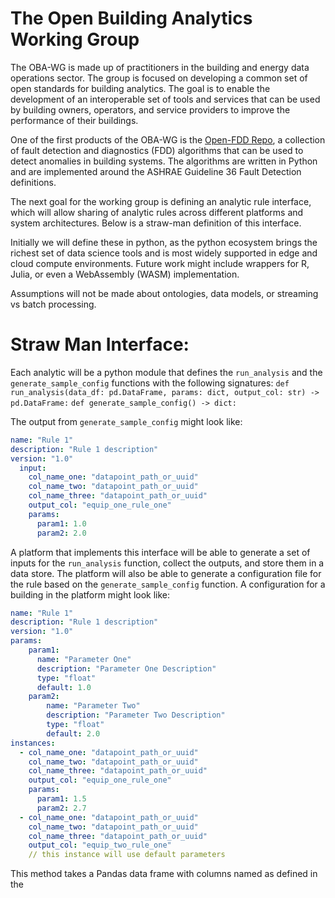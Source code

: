  # The Open Building Analytics Working Group
 The OBA-WG is made up of practitioners in the building and energy data operations sector. The group is focused on developing a common set of open standards for building analytics. The goal is to enable the development of an interoperable set of tools and services that can be used by building owners, operators, and service providers to improve the performance of their buildings.

One of the first products of the OBA-WG is the [Open-FDD Repo](https://github.com/bbartling/open-fdd), a collection of fault detection and diagnostics (FDD) algorithms that can be used to detect anomalies in building systems. The algorithms are written in Python and are implemented around the ASHRAE Guideline 36 Fault Detection definitions.

The next goal for the working group is defining an analytic rule interface, which will allow sharing of analytic rules across different platforms and system architectures. Below is a straw-man definition of this interface.

Initially we will define these in python, as the python ecosystem brings the richest set of data science tools and is most widely supported in edge and cloud compute environments. Future work might include wrappers for R, Julia, or even a WebAssembly (WASM) implementation.

Assumptions will not be made about ontologies, data models, or streaming vs batch processing.

# Straw Man Interface:
Each analytic will be a python module that defines the `run_analysis` and the `generate_sample_config` functions with the following signatures:
```def run_analysis(data_df: pd.DataFrame, params: dict, output_col: str) -> pd.DataFrame:```
```def generate_sample_config() -> dict:```

The output from `generate_sample_config` might look like:
```yaml
name: "Rule 1"
description: "Rule 1 description"
version: "1.0"
  input:
    col_name_one: "datapoint_path_or_uuid"
    col_name_two: "datapoint_path_or_uuid"
    col_name_three: "datapoint_path_or_uuid"
    output_col: "equip_one_rule_one"
    params:
      param1: 1.0
      param2: 2.0
```

A platform that implements this interface will be able to generate a set of inputs for the `run_analysis` function, collect the outputs, and store them in a data store. The platform will also be able to generate a configuration file for the rule based on the `generate_sample_config` function. A configuration for a building in the platform might look like:
```yaml
name: "Rule 1"
description: "Rule 1 description"
version: "1.0"
params:
    param1:
      name: "Parameter One"
      description: "Parameter One Description"
      type: "float"
      default: 1.0
    param2:
        name: "Parameter Two"
        description: "Parameter Two Description"
        type: "float"
        default: 2.0
instances:
  - col_name_one: "datapoint_path_or_uuid"
    col_name_two: "datapoint_path_or_uuid"
    col_name_three: "datapoint_path_or_uuid"
    output_col: "equip_one_rule_one"
    params:
      param1: 1.5
      param2: 2.7
  - col_name_one: "datapoint_path_or_uuid"
    col_name_two: "datapoint_path_or_uuid"
    col_name_three: "datapoint_path_or_uuid"
    output_col: "equip_two_rule_one"
    // this instance will use default parameters
```

This method takes a Pandas data frame with columns named as defined in the  